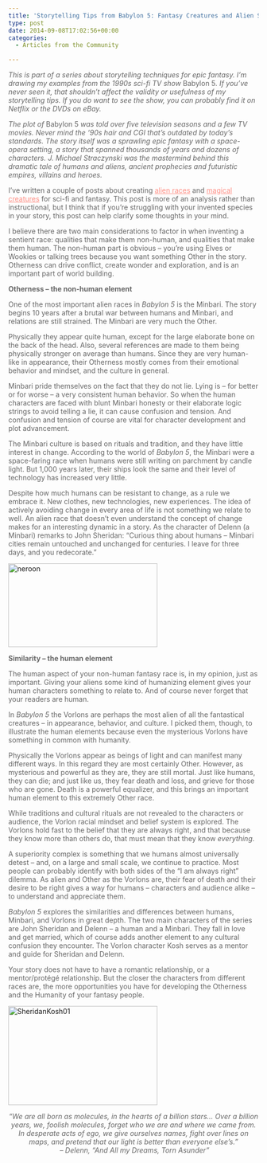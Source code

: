 ```yaml
---
title: 'Storytelling Tips from Babylon 5: Fantasy Creatures and Alien Species'
type: post
date: 2014-09-08T17:02:56+00:00
categories:
  - Articles from the Community

---
```

<p style="color: #666666;">
  <em style="font-weight: inherit;">This is part of a series about storytelling techniques for epic fantasy.</em> <em style="font-weight: inherit;">I’m drawing my examples from the 1990s sci-fi TV show </em>Babylon 5<em style="font-weight: inherit;">. If you’ve never seen it, that shouldn’t affect the validity or usefulness of my storytelling tips. If you do want to see the show, you can probably find it on Netflix or the DVDs on eBay.</em>
</p>

<p style="color: #666666;">
  <em style="font-weight: inherit;">The plot of </em>Babylon 5<em style="font-weight: inherit;"> was told over five television seasons and a few TV movies. Never mind the ‘90s hair and CGI that’s outdated by today’s standards. The story itself was a sprawling epic fantasy with a space-opera setting, a story that spanned thousands of years and dozens of characters. J. Michael Straczynski was the mastermind behind this dramatic tale of humans and aliens, ancient prophecies and futuristic empires, villains and heroes.</em>
</p>

<p style="color: #666666;">
  I’ve written a couple of posts about creating <a style="font-weight: inherit; font-style: inherit; color: #ff8f85;" href="http://storytellergirlgrace.wordpress.com/2013/10/23/creating-fantasy-creatures-and-alien-species/" target="_blank">alien races</a> and <a style="font-weight: inherit; font-style: inherit; color: #ff8f85;" href="http://storytellergirlgrace.wordpress.com/2014/02/26/creating-fantasy-creatures-and-alien-species-real-animals-as-magical-races/" target="_blank">magical creatures</a> for sci-fi and fantasy. This post is more of an analysis rather than instructional, but I think that if you’re struggling with your invented species in your story, this post can help clarify some thoughts in your mind.
</p>

<p style="color: #666666;">
  I believe there are two main considerations to factor in when inventing a sentient race: qualities that make them non-human, and qualities that make them human. The non-human part is obvious – you’re using Elves or Wookies or talking trees because you want something Other in the story. Otherness can drive conflict, create wonder and exploration, and is an important part of world building.
</p>

<p style="color: #666666;">
  <strong style="font-style: inherit;">Otherness – the non-human element</strong>
</p>

<p style="color: #666666;">
  One of the most important alien races in <em style="font-weight: inherit;">Babylon 5</em> is the Minbari. The story begins 10 years after a brutal war between humans and Minbari, and relations are still strained. The Minbari are very much the Other.
</p>

<p style="color: #666666;">
  Physically they appear quite human, except for the large elaborate bone on the back of the head. Also, several references are made to them being physically stronger on average than humans. Since they are very human-like in appearance, their Otherness mostly comes from their emotional behavior and mindset, and the culture in general.
</p>

<p style="color: #666666;">
  Minbari pride themselves on the fact that they do not lie. Lying is – for better or for worse – a very consistent human behavior. So when the human characters are faced with blunt Minbari honesty or their elaborate logic strings to avoid telling a lie, it can cause confusion and tension. And confusion and tension of course are vital for character development and plot advancement.
</p>

<p style="color: #666666;">
  The Minbari culture is based on rituals and tradition, and they have little interest in change. According to the world of <em style="font-weight: inherit;">Babylon 5</em>, the Minbari were a space-faring race when humans were still writing on parchment by candle light. But 1,000 years later, their ships look the same and their level of technology has increased very little.
</p>

<p style="color: #666666;">
  Despite how much humans can be resistant to change, as a rule we embrace it. New clothes, new technologies, new experiences. The idea of actively avoiding change in every area of life is not something we relate to well. An alien race that doesn’t even understand the concept of change makes for an interesting dynamic in a story. As the character of Delenn (a Minbari) remarks to John Sheridan: “Curious thing about humans – Minbari cities remain untouched and unchanged for centuries. I leave for three days, and you redecorate.”
</p>

<p style="color: #666666;">
  <a href="http://freeb5:8888/wp-content/uploads/2014/09/neroon.jpg"><img class="aligncenter size-medium wp-image-983" src="http://freeb5:8888/wp-content/uploads/2014/09/neroon-300x168.jpg" alt="neroon" width="300" height="168" /></a>
</p>

<p style="color: #666666;">
  <strong style="font-style: inherit;">Similarity – the human element</strong>
</p>

<p style="color: #666666;">
  The human aspect of your non-human fantasy race is, in my opinion, just as important. Giving your aliens some kind of humanizing element gives your human characters something to relate to. And of course never forget that your readers are human.
</p>

<p style="color: #666666;">
  In <em style="font-weight: inherit;">Babylon 5</em> the Vorlons are perhaps the most alien of all the fantastical creatures – in appearance, behavior, and culture. I picked them, though, to illustrate the human elements because even the mysterious Vorlons have something in common with humanity.
</p>

<p style="color: #666666;">
  Physically the Vorlons appear as beings of light and can manifest many different ways. In this regard they are most certainly Other. However, as mysterious and powerful as they are, they are still mortal. Just like humans, they can die; and just like us, they fear death and loss, and grieve for those who are gone. Death is a powerful equalizer, and this brings an important human element to this extremely Other race.
</p>

<p style="color: #666666;">
  While traditions and cultural rituals are not revealed to the characters or audience, the Vorlon racial mindset and belief system is explored. The Vorlons hold fast to the belief that they are always right, and that because they know more than others do, that must mean that they know <em style="font-weight: inherit;">everything</em>.
</p>

<p style="color: #666666;">
  A superiority complex is something that we humans almost universally detest – and, on a large and small scale, we continue to practice. Most people can probably identify with both sides of the “I am always right” dilemma. As alien and Other as the Vorlons are, their fear of death and their desire to be right gives a way for humans – characters and audience alike – to understand and appreciate them.
</p>

<p style="color: #666666;">
  <em style="font-weight: inherit;">Babylon 5</em> explores the similarities and differences between humans, Minbari, and Vorlons in great depth. The two main characters of the series are John Sheridan and Delenn – a human and a Minbari. They fall in love and get married, which of course adds another element to any cultural confusion they encounter. The Vorlon character Kosh serves as a mentor and guide for Sheridan and Delenn.
</p>

<p style="color: #666666;">
  Your story does not have to have a romantic relationship, or a mentor/protégé relationship. But the closer the characters from different races are, the more opportunities you have for developing the Otherness and the Humanity of your fantasy people.
</p>

<p style="color: #666666;">
  <a href="http://freeb5:8888/wp-content/uploads/2014/09/SheridanKosh01.jpg"><img class="aligncenter size-medium wp-image-984" src="http://freeb5:8888/wp-content/uploads/2014/09/SheridanKosh01-300x199.jpg" alt="SheridanKosh01" width="300" height="199" /></a>
</p>

<p style="color: #666666; text-align: center;">
  <em style="font-weight: inherit;">“We are all born as molecules, in the hearts of a billion stars… Over a billion years, we, foolish molecules, forget who we are and where we came from. In desperate acts of ego, we give ourselves names, fight over lines on maps, and pretend that our light is better than everyone else’s.”</em><br /> <em style="font-weight: inherit;"> – Delenn, “And All my Dreams, Torn Asunder”</em>
</p>
